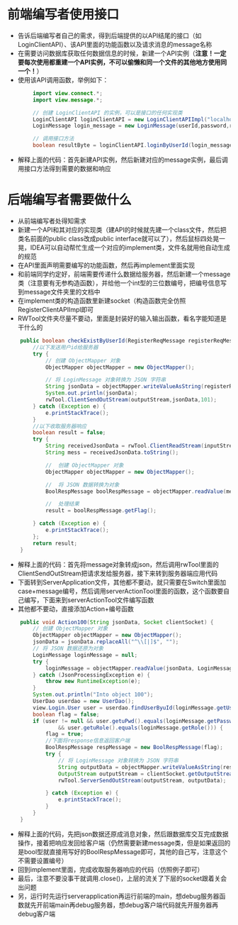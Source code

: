 # 前端编写者使用接口  
* 告诉后端编写者自己的需求，得到后端提供的以API结尾的接口（如LoginClientAPI）、该API里面的功能函数以及请求消息的message名称    
* 在需要访问数据库获取任何数据信息的时候，新建一个API实例（**注意！一定要每次使用都重建一个API实例，不可以偷懒和同一个文件的其他地方使用同一个！**）  
* 使用该API调用函数，举例如下：  
```java
        import view.connect.*;
        import view.message.*;

        // 创建 LoginClientAPI 的实例，可以是接口的任何实现类
        LoginClientAPI loginClientAPI = new LoginClientAPIImpl("localhost", 8888);
        LoginMessage login_message = new LoginMessage(userId,password,role);

        // 调用接口方法
        boolean resultByte = loginClientAPI.loginByUserId(login_message);
```
* 解释上面的代码：首先新建API实例，然后新建对应的message实例，最后调用接口方法得到需要的数据和响应  
# 后端编写者需要做什么  
* 从前端编写者处得知需求  
* 新建一个API和其对应的实现类（建API的时候就先建一个class文件，然后把类名前面的public class改成public interface就可以了），然后鼠标四处晃一晃，IDEA可以自动帮忙生成一个对应的implement类，文件名就用他自动生成的规范    
* 在API里面声明需要编写的功能函数，然后再implement里面实现    
* 和前端同学约定好，前端需要传递什么数据给服务器，然后新建一个message类（注意要有无参构造函数），并给他一个int型的三位数编号，把编号信息写到message文件夹里的文档中  
* 在implement类的构造函数里新建socket（构造函数完全仿照RegisterClientAPIImpl即可  
* RWTool文件夹尽量不要动，里面是封装好的输入输出函数，看名字能知道是干什么的  
```java
    public boolean checkExistByUserId(RegisterReqMessage registerReqMessage) throws IOException {
        //以下发送用户id给服务器
        try {
            // 创建 ObjectMapper 对象
            ObjectMapper objectMapper = new ObjectMapper();

            // 将 LoginMessage 对象转换为 JSON 字符串
            String jsonData = objectMapper.writeValueAsString(registerReqMessage);
            System.out.println(jsonData);
            rwTool.ClientSendOutStream(outputStream,jsonData,101);
        } catch (Exception e) {
            e.printStackTrace();
        }
        //以下收取服务器响应
        boolean result = false;
        try {
            String receivedJsonData = rwTool.ClientReadStream(inputStream);
            String mess = receivedJsonData.toString();

            //  创建 ObjectMapper 对象
            ObjectMapper objectMapper = new ObjectMapper();

            //  将 JSON 数据转换为对象
            BoolRespMessage boolRespMessage = objectMapper.readValue(mess, BoolRespMessage.class);

            //  处理结果
            result = boolRespMessage.getFlag();

        } catch (Exception e) {
            e.printStackTrace();
        };
        return result;
    }
```
* 解释上面的代码：首先将message对象转成json，然后调用rwTool里面的ClientSendOutStream把请求发给服务器，接下来转到服务器端应用代码  
* 下面转到ServerApplication文件，其他都不要动，就只需要在Switch里面加case+message编号，然后调用serverActionTool里面的函数，这个函数要自己编写，下面来到serverActionTool文件编写函数  
* 其他都不要动，直接添加Action+编号函数  
```java
    public void Action100(String jsonData, Socket clientSocket) {
        // 创建 ObjectMapper 对象
        ObjectMapper objectMapper = new ObjectMapper();
        jsonData = jsonData.replaceAll("^\\[|]$", "");
        // 将 JSON 数据还原为对象
        LoginMessage loginMessage = null;
        try {
            loginMessage = objectMapper.readValue(jsonData, LoginMessage.class);
        } catch (JsonProcessingException e) {
            throw new RuntimeException(e);
        }
        System.out.println("Into object 100");
        UserDao userdao = new UserDao();
        view.Login.User user = userdao.findUserByuId(loginMessage.getUserId());
        boolean flag = false;
        if (user != null && user.getuPwd().equals(loginMessage.getPassword())
                && user.getuRole().equals(loginMessage.getRole())) {
            flag = true;
            //下面将response信息返回客户端
            BoolRespMessage respMessage = new BoolRespMessage(flag);
            try {
                // 将 LoginMessage 对象转换为 JSON 字符串
                String outputData = objectMapper.writeValueAsString(respMessage);
                OutputStream outputStream = clientSocket.getOutputStream();
                rwTool.ServerSendOutStream(outputStream, outputData);

            } catch (Exception e) {
                e.printStackTrace();
            }
        }
    }
```  
* 解释上面的代码，先把json数据还原成消息对象，然后跟数据库交互完成数据操作，接着把响应发回给客户端（仍然需要新建message类，但是如果返回的是bool型就直接用写好的BoolRespMessage即可，其他的自己写，注意这个不需要设置编号）  
* 回到implement里面，完成收取服务器响应的代码（仿照例子即可）  
* 最后，注意不要没事干就调用.close()，上层的流关了下层的socket跟着关会出问题  
* 另，运行时先运行serverapplication再运行前端的main，想debug服务器函数就先开前端main再debug服务器，想debug客户端代码就先开服务器再debug客户端